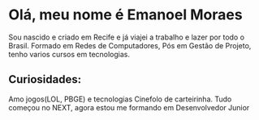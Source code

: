 # Olá, meu nome é **Emanoel Moraes**

Sou nascido e criado em Recife e já viajei a trabalho e lazer por todo o Brasil.
Formado em Redes de Computadores, Pós em Gestão de Projeto, tenho varios cursos em tecnologias.



## Curiosidades:
Amo jogos(LOL, PBGE) e tecnologias
Cinefolo de carteirinha.
Tudo começou no NEXT, 
agora estou me formando em Desenvolvedor Junior

